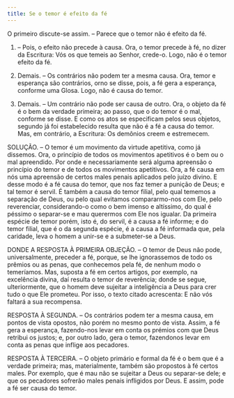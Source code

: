 ```yaml
---
title: Se o temor é efeito da fé
---
```


O primeiro discute-se assim. – Parece que o temor não é efeito da fé.  

1. – Pois, o efeito não precede à causa. Ora, o temor precede à fé, no dizer da Escritura: Vós os que temeis ao Senhor, crede-o. Logo, não é o temor efeito da fé.  

2. Demais. – Os contrários não podem ter a mesma causa. Ora, temor e esperança são contrários, orno se disse, pois, a fé gera a esperança, conforme uma Glosa. Logo, não é causa do temor.  

3. Demais. – Um contrário não pode ser causa de outro. Ora, o objeto da fé é o bem da verdade primeira; ao passo, que o do temor é o mal, conforme se disse. E como os atos se especificam pelos seus objetos, segundo já foi estabelecido resulta que não é a fé a causa do temor.  Mas, em contrário, a Escritura: Os demônios creem e estremecem.  

SOLUÇÃO. – O temor é um movimento da virtude apetitiva, como já dissemos. Ora, o princípio de todos os movimentos apetitivos é o bem ou o mal apreendido. Por onde e necessariamente será alguma apreensão o princípio do temor e de todos os movimentos apetitivos. Ora, a fé causa em nós uma apreensão de certos males penais aplicados pelo juízo divino. E desse modo é a fé causa do temor, que nos faz temer a punição de Deus; e tal temor é servil. É também a causa do temor filial, pelo qual tememos a separação de Deus, ou pelo qual evitamos compararmo-nos com Ele, pelo reverenciar, considerando-o como o bem imenso e altíssimo, do qual é péssimo o separar-se e mau querermos com Ele nos igualar. Da primeira espécie de temor porém, isto é, do servil, é a causa a fé informe; e do temor filial, que é o da segunda espécie, é a causa a fé informada que, pela caridade, leva o homem a unir-se e a submeter-se a Deus.  

DONDE A RESPOSTA À PRIMEIRA OBJEÇÃO. – O temor de Deus não pode, universalmente, preceder a fé, porque, se lhe ignorassemos de todo os prêmios ou as penas, que conhecemos pela fé, de nenhum modo o temeríamos. Mas, suposta a fé em certos artigos, por exemplo, na excelência divina, daí resulta o temor de reverência; donde se segue, ulteriormente, que o homem deve sujeitar a inteligência a Deus para crer tudo o que Ele prometeu. Por isso, o texto citado acrescenta: E não vós faltará a sua recompensa.  

RESPOSTA À SEGUNDA. – Os contrários podem ter a mesma causa, em pontos de vista opostos, não porém no mesmo ponto de vista. Assim, a fé gera a esperança, fazendo-nos levar em conta os prémios com que Deus retribui os justos; e, por outro lado, gera o temor, fazendonos levar em conta as penas que inflige aos pecadores.  

RESPOSTA À TERCEIRA. – O objeto primário e formal da fé é o bem que é a verdade primeira; mas, materialmente, também são propostos à fé certos males. Por exemplo, que é mau não se sujeitar a Deus ou separar-se dele; e que os pecadores sofrerão males penais infligidos por Deus. E assim, pode a fé ser causa do temor.